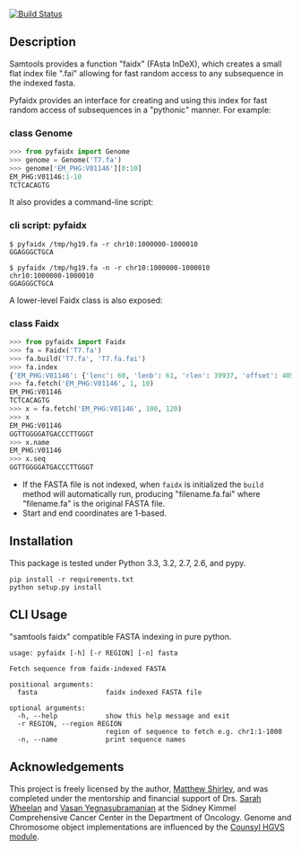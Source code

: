 [![Build Status](https://travis-ci.org/mdshw5/pyfaidx.png?branch=master)](https://travis-ci.org/mdshw5/pyfaidx)

## Description

Samtools provides a function "faidx" (FAsta InDeX), which 
creates a small flat index file ".fai" allowing for fast random access to any 
subsequence in the indexed fasta.

Pyfaidx provides an interface for creating and using this index for fast 
random access of subsequences in a "pythonic" manner. For example:

### class Genome

```python
>>> from pyfaidx import Genome
>>> genome = Genome('T7.fa')
>>> genome['EM_PHG:V01146'][0:10]
EM_PHG:V01146:1-10
TCTCACAGTG
```
    
It also provides a command-line script:

### cli script: pyfaidx

```shell
$ pyfaidx /tmp/hg19.fa -r chr10:1000000-1000010
GGAGGGCTGCA

$ pyfaidx /tmp/hg19.fa -n -r chr10:1000000-1000010
chr10:1000000-1000010
GGAGGGCTGCA
```

A lower-level Faidx class is also exposed:

### class Faidx
```python
>>> from pyfaidx import Faidx
>>> fa = Faidx('T7.fa')
>>> fa.build('T7.fa', 'T7.fa.fai')
>>> fa.index
{'EM_PHG:V01146': {'lenc': 60, 'lenb': 61, 'rlen': 39937, 'offset': 40571}, 'EM_PHG:GU071091': {'lenc': 60, 'lenb': 61, 'rlen': 39778, 'offset': 74}}
>>> fa.fetch('EM_PHG:V01146', 1, 10)
EM_PHG:V01146
TCTCACAGTG
>>> x = fa.fetch('EM_PHG:V01146', 100, 120)
>>> x
EM_PHG:V01146
GGTTGGGGATGACCCTTGGGT
>>> x.name
EM_PHG:V01146
>>> x.seq
GGTTGGGGATGACCCTTGGGT
```
    
- If the FASTA file is not indexed, when `faidx` is initialized the `build` method will automatically run,
producing "filename.fa.fai" where "filename.fa" is the original FASTA file.
- Start and end coordinates are 1-based.

## Installation

This package is tested under Python 3.3, 3.2, 2.7, 2.6, and pypy.

```
pip install -r requirements.txt
python setup.py install
```

## CLI Usage

"samtools faidx" compatible FASTA indexing in pure python.

    usage: pyfaidx [-h] [-r REGION] [-n] fasta
    
    Fetch sequence from faidx-indexed FASTA
    
    positional arguments:
      fasta                 faidx indexed FASTA file
    
    optional arguments:
      -h, --help            show this help message and exit
      -r REGION, --region REGION
                            region of sequence to fetch e.g. chr1:1-1000
      -n, --name            print sequence names

Acknowledgements
------------------
This project is freely licensed by the author, [Matthew Shirley](http://mattshirley.com), and was completed under the mentorship 
and financial support of Drs. [Sarah Wheelan](http://sjwheelan.som.jhmi.edu) and [Vasan Yegnasubramanian](http://yegnalab.onc.jhmi.edu) at 
the Sidney Kimmel Comprehensive Cancer Center in the Department of Oncology. Genome and Chromosome object implementations are influenced by 
the [Counsyl HGVS module](https://github.com/counsyl/hgvs).

